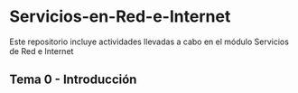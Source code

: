 # Servicios-en-Red-e-Internet
Este repositorio incluye actividades llevadas a cabo en el módulo Servicios de Red e Internet

## Tema 0 - Introducción
